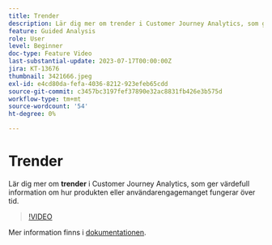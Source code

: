 ```yaml
---
title: Trender
description: Lär dig mer om trender i Customer Journey Analytics, som ger värdefull information om hur produkten eller användarengagemanget fungerar över tid.
feature: Guided Analysis
role: User
level: Beginner
doc-type: Feature Video
last-substantial-update: 2023-07-17T00:00:00Z
jira: KT-13676
thumbnail: 3421666.jpeg
exl-id: e4cd80da-fefa-4036-8212-923efeb65cdd
source-git-commit: c3457bc3197fef37890e32ac8831fb426e3b575d
workflow-type: tm+mt
source-wordcount: '54'
ht-degree: 0%

---
```


# Trender

Lär dig mer om **trender** i Customer Journey Analytics, som ger värdefull information om hur produkten eller användarengagemanget fungerar över tid.

>[!VIDEO](https://video.tv.adobe.com/v/3432438/?learn=on&captions=swe)

Mer information finns i [dokumentationen](https://experienceleague.adobe.com/docs/analytics-platform/using/guided-analysis/trends/usage.html?lang=sv-SE).
